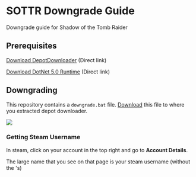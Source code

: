 # SOTTR Downgrade Guide
 Downgrade guide for Shadow of the Tomb Raider


## Prerequisites

[Download DepotDownloader](https://github.com/SteamRE/DepotDownloader/releases/download/DepotDownloader_2.4.3/depotdownloader-2.4.3-hotfix1.zip) (Direct link)

[Download DotNet 5.0 Runtime](https://dotnet.microsoft.com/download/dotnet/thank-you/runtime-5.0.7-windows-x64-installer) (Direct link)




## Downgrading

This repository contains a `downgrade.bat` file. [Download](downgrade.bat) this file to where you extracted depot downloader. 

![](Pictures/downgrade%20bat%20save%20location.png)

### Getting Steam Username

In steam, click on your account in the top right and go to **Account Details**.

The large name that you see on that page is your steam username (without the 's)